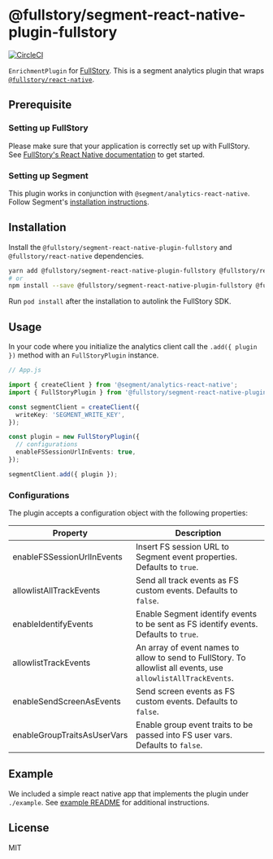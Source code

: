 # @fullstory/segment-react-native-plugin-fullstory

[![CircleCI](https://circleci.com/gh/fullstorydev/segment-react-native-plugin-fullstory.svg?style=svg)](https://circleci.com/gh/fullstorydev/segment-react-native-plugin-fullstory)

`EnrichmentPlugin` for [FullStory](https://www.fullstory.com/). This is a segment analytics plugin that wraps [`@fullstory/react-native`](https://github.com/fullstorydev/fullstory-react-native).

## Prerequisite

### Setting up FullStory

Please make sure that your application is correctly set up with FullStory. See [FullStory's React Native documentation](https://help.fullstory.com/hc/en-us/articles/360052419133-Getting-Started-with-FullStory-React-Native-Capture) to get started.

### Setting up Segment

This plugin works in conjunction with `@segment/analytics-react-native`. Follow Segment's [installation instructions](https://github.com/segmentio/analytics-react-native#installation).

## Installation

Install the `@fullstory/segment-react-native-plugin-fullstory` and `@fullstory/react-native` dependencies.

```bash
yarn add @fullstory/segment-react-native-plugin-fullstory @fullstory/react-native
# or
npm install --save @fullstory/segment-react-native-plugin-fullstory @fullstory/react-native
```

Run `pod install` after the installation to autolink the FullStory SDK.

## Usage

In your code where you initialize the analytics client call the `.add({ plugin })` method with an `FullStoryPlugin` instance.

```ts
// App.js

import { createClient } from '@segment/analytics-react-native';
import { FullStoryPlugin } from '@fullstory/segment-react-native-plugin-fullstory';

const segmentClient = createClient({
  writeKey: 'SEGMENT_WRITE_KEY',
});

const plugin = new FullStoryPlugin({
  // configurations
  enableFSSessionUrlInEvents: true,
});

segmentClient.add({ plugin });
```

### Configurations

The plugin accepts a configuration object with the following properties:

| Property                    | Description                                                                                                    |
| --------------------------- | -------------------------------------------------------------------------------------------------------------- |
| enableFSSessionUrlInEvents  | Insert FS session URL to Segment event properties. Defaults to `true`.                                         |
| allowlistAllTrackEvents     | Send all track events as FS custom events. Defaults to `false`.                                                |
| enableIdentifyEvents        | Enable Segment identify events to be sent as FS identify events. Defaults to `true`.                           |
| allowlistTrackEvents        | An array of event names to allow to send to FullStory. To allowlist all events, use `allowlistAllTrackEvents`. |
| enableSendScreenAsEvents    | Send screen events as FS custom events. Defaults to `false`.                                                   |
| enableGroupTraitsAsUserVars | Enable group event traits to be passed into FS user vars. Defaults to `false`.                                 |

## Example

We included a simple react native app that implements the plugin under `./example`. See [example README](./example/README.md) for additional instructions.

## License

MIT
